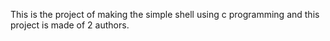 This is the project of making the simple shell using c programming and this project is made of 2 authors.

